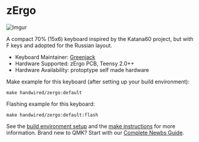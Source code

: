 # zErgo

![Imgur](https://i.imgur.com/XbyhGeY.png)

A compact 70% (15x6) keyboard inspired by the Katana60 project, but with F keys and adopted for the Russian layout.

* Keyboard Maintainer: [Greenjack](https://github.com/greenjack-z)
* Hardware Supported: zErgo PCB, Teensy 2.0++
* Hardware Availability: protoptype self made hardware

Make example for this keyboard (after setting up your build environment):

    make handwired/zergo:default

Flashing example for this keyboard:

    make handwired/zergo:default:flash

See the [build environment setup](https://docs.qmk.fm/#/getting_started_build_tools) and the [make instructions](https://docs.qmk.fm/#/getting_started_make_guide) for more information. Brand new to QMK? Start with our [Complete Newbs Guide](https://docs.qmk.fm/#/newbs).
